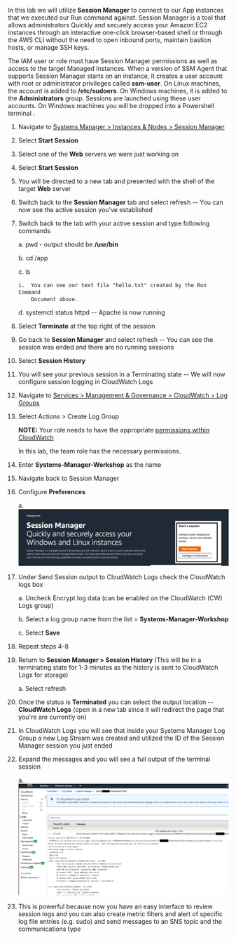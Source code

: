 In this lab we will utilize **Session Manager** to connect to our App
instances that we executed our Run command against. Session Manager is a
tool that allows administrators Quickly and securely access your Amazon
EC2 instances through an interactive one-click browser-based shell or
through the AWS CLI without the need to open inbound ports, maintain
bastion hosts, or manage SSH keys.

The IAM user or role must have Session Manager permissions as well as
access to the target Managed Instances. When a version of SSM Agent that
supports Session Manager starts on an instance, it creates a user
account with root or administrator privileges called **ssm-user**. On
Linux machines, the account is added to **/etc/sudoers**. On Windows
machines, it is added to the **Administrators** group. Sessions are
launched using these user accounts. On Windows machines you will be
dropped into a Powershell terminal .

1.  Navigate to [Systems Manager \> Instances & Nodes \> Session
    Manager](https://console.aws.amazon.com/systems-manager/session-manager)

2.  Select **Start Session**

3.  Select one of the **Web** servers we were just working on

4.  Select **Start Session**

5.  You will be directed to a new tab and presented with the shell of
    the target **Web** server

6.  Switch back to the **Session Manager** tab and select refresh -- You
    can now see the active session you've established

7.  Switch back to the tab with your active session and type following
    commands

    a.  pwd - output should be **/usr/bin**

    b.  cd /app

    c.  ls

        i.  You can see our text file "hello.txt" created by the Run Command
            Document above.

    d.  systemctl status httpd -- Apache is now running

8.  Select **Terminate** at the top right of the session

9.  Go back to **Session Manager** and select refresh -- You can see the
    session was ended and there are no running sessions

10. Select **Session History**

11. You will see your previous session in a Terminating state -- We will
    now configure session logging in CloudWatch Logs

12. Navigate to [Services \> Management & Governance \> CloudWatch \>
    Log Groups](https://console.aws.amazon.com/cloudwatch)

13. Select Actions \> Create Log Group

    **NOTE:** Your role needs to have the appropriate [permissions
        within CloudWatch](https:/docs.aws.amazon.com/systems-manager/latest/userguide/session-manager-logging-auditing.html#session-manager-logging-auditing-cloudwatch-logs)

    In this lab, the team role has the necessary permissions.  

14. Enter **Systems-Manager-Workshop** as the name

15. Navigate back to Session Manager

16. Configure **Preferences**

    a.  ![](./media/image5.png)

17. Under Send Session output to CloudWatch Logs check the CloudWatch
    logs box

    a.  Uncheck Encrypt log data (can be enabled on the CloudWatch (CW)
        Logs group)

    b.  Select a log group name from the list =
        **Systems-Manager-Workshop**

    c.  Select **Save**

18. Repeat steps 4-8

19. Return to **Session Manager \> Session History** (This will be in a
    terminating state for 1-3 minutes as the history is sent to
    CloudWatch Logs for storage)

    a.  Select refresh

20. Once the status is **Terminated** you can select the output location
    -- **CloudWatch Logs** (open in a new tab since it will redirect the
    page that you're are currently on)

21. In CloudWatch Logs you will see that inside your Systems Manager Log
    Group a new Log Stream was created and utilized the ID of the
    Session Manager session you just ended

22. Expand the messages and you will see a full output of the terminal
    session

    a.  ![](./media/image6.png)

23. This is powerful because now you have an easy interface to review
    session logs and you can also create metric filters and alert of
    specific log file entries (e.g. sudo) and send messages to an SNS
    topic and the communications type
